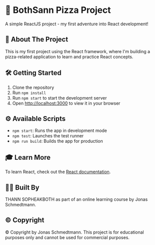 # 🍕 BothSann Pizza Project

A simple ReactJS project - my first adventure into React development!

## 🚀 About The Project

This is my first project using the React framework, where I'm building a pizza-related application to learn and practice React concepts.

## 🛠️ Getting Started

1. Clone the repository
2. Run `npm install`
3. Run `npm start` to start the development server
4. Open [http://localhost:3000](http://localhost:3000) to view it in your browser

## ⚙️ Available Scripts

- `npm start`: Runs the app in development mode
- `npm test`: Launches the test runner
- `npm run build`: Builds the app for production

## 🎓 Learn More

To learn React, check out the [React documentation](https://reactjs.org/).

## 👨‍💻 Built By

THANN SOPHEAKBOTH as part of an online learning course by Jonas Schmedtmann.

## ©️ Copyright

© Copyright by Jonas Schmedtmann. This project is for educational purposes only and cannot be used for commercial purposes.
